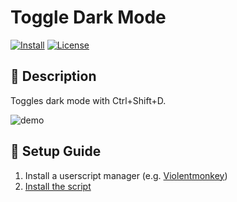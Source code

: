 # Toggle Dark Mode

[![Install](https://img.shields.io/badge/Install-Script-blue.svg)](https://raw.githubusercontent.com/yookibooki/userscripts/refs/heads/main/toggle-dark-mode/user.js)
[![License](https://img.shields.io/github/license/yookibooki/userscripts)](../LICENSE)

## 📝 Description
Toggles dark mode with Ctrl+Shift+D.

![demo](https://i.imgur.com/FP3Q37E.gif)

## 🚀 Setup Guide
1. Install a userscript manager (e.g. [Violentmonkey](https://violentmonkey.github.io))
2. [Install the script](https://raw.githubusercontent.com/yookibooki/userscripts/refs/heads/main/toggle-dark-mode/user.js)
